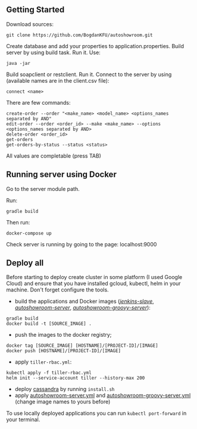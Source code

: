 ## Getting Started

Download sources:
```
git clone https://github.com/BogdanKFU/autoshowroom.git
```
Create database and add your properties to application.properties.
Build server by using build task. Run it. Use:
```
java -jar
```
Build soapclient or restclient. Run it.
Connect to the server by using (available names are in the client.csv file):
```
connect <name>
```
There are few commands:
```
create-order --order "<make_name> <model_name> <options_names separated by AND"
edit-order --order <order_id> --make <make_name> --options <options_names separated by AND>
delete-order <order_id>
get-orders
get-orders-by-status --status <status>
```
All values are completable (press TAB)

## Running server using Docker

Go to the server module path.

Run:
```
gradle build
```
Then run:
```
docker-compose up
```
Check server is running by going to the page: localhost:9000
## Deploy all
Before starting to deploy create cluster in some platform (I used Google Cloud) and ensure that
you have installed gcloud, kubectl, helm in your machine. Don't forget configure the tools.
- build the applications and Docker images
([_jenkins-slave_](https://github.com/bepopov/autoshowroom/tree/master/server/opt/jenkins/slave), 
[_autoshowroom-server_](https://github.com/bepopov/autoshowroom/tree/master/server),
[_autoshowroom-groovy-server_](https://github.com/bepopov/autoshowroom/tree/master/groovy_server)):
```
gradle build
docker build -t [SOURCE_IMAGE] .
```
- push the images to the docker registry;
```
docker tag [SOURCE_IMAGE] [HOSTNAME]/[PROJECT-ID]/[IMAGE]
docker push [HOSTNAME]/[PROJECT-ID]/[IMAGE]
```
- apply `tiller-rbac.yml`:
```
kubectl apply -f tiller-rbac.yml
helm init --service-account tiller --history-max 200
```
- deploy
[cassandra](https://github.com/bepopov/autoshowroom/tree/master/groovy_server/ops/cassandra)
by running ```install.sh```
- apply
[autoshowroom-server.yml](https://github.com/bepopov/autoshowroom/blob/master/server/autoshowroom-server.yml)
and
[autoshowroom-groovy-server.yml](https://github.com/bepopov/autoshowroom/blob/master/groovy_server/autoshowroom-groovy-server.yml)
(change image names to yours before)

To use locally deployed applications you can run ```kubectl port-forward``` in your terminal.